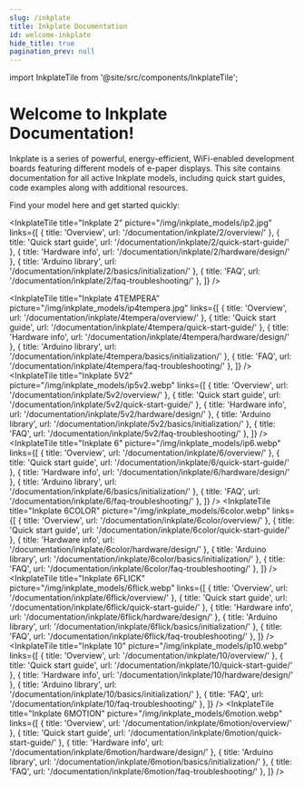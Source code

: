 ```yaml
---
slug: /inkplate
title: Inkplate Documentation
id: welcome-inkplate
hide_title: true
pagination_prev: null
---
```


import InkplateTile from '@site/src/components/InkplateTile';

# Welcome to Inkplate Documentation!

<CenteredImage src="/img/InkplateImage.png" alt="Inkplate"   />


Inkplate is a series of powerful, energy-efficient, WiFi-enabled development boards featuring different models of e-paper displays. This site contains documentation for all active Inkplate models, including quick start guides, code examples along with additional resources.

Find your model here and get started quickly:

<div className="tiles-container">

  <InkplateTile
    title="Inkplate 2"
    picture="/img/inkplate_models/ip2.jpg"
    links={[
      { title: 'Overview', url: '/documentation/inkplate/2/overview/' },
      { title: 'Quick start guide', url: '/documentation/inkplate/2/quick-start-guide/' },
      { title: 'Hardware info', url: '/documentation/inkplate/2/hardware/design/' },
      { title: 'Arduino library', url: '/documentation/inkplate/2/basics/initialization/' },
      { title: 'FAQ', url: '/documentation/inkplate/2/faq-troubleshooting/' },
    ]}
  />
  
  <InkplateTile
    title="Inkplate 4TEMPERA"
    picture="/img/inkplate_models/ip4tempera.jpg"
    links={[
      { title: 'Overview', url: '/documentation/inkplate/4tempera/overview/' },
      { title: 'Quick start guide', url: '/documentation/inkplate/4tempera/quick-start-guide/' },
      { title: 'Hardware info', url: '/documentation/inkplate/4tempera/hardware/design/' },
      { title: 'Arduino library', url: '/documentation/inkplate/4tempera/basics/initialization/' },
      { title: 'FAQ', url: '/documentation/inkplate/4tempera/faq-troubleshooting/' },
    ]}
  />
  <InkplateTile
    title="Inkplate 5V2"
    picture="/img/inkplate_models/ip5v2.webp"
    links={[
      { title: 'Overview', url: '/documentation/inkplate/5v2/overview/' },
      { title: 'Quick start guide', url: '/documentation/inkplate/5v2/quick-start-guide/' },
      { title: 'Hardware info', url: '/documentation/inkplate/5v2/hardware/design/' },
      { title: 'Arduino library', url: '/documentation/inkplate/5v2/basics/initialization/' },
      { title: 'FAQ', url: '/documentation/inkplate/5v2/faq-troubleshooting/' },
    ]}
  />
  <InkplateTile
    title="Inkplate 6"
    picture="/img/inkplate_models/ip6.webp"
    links={[
      { title: 'Overview', url: '/documentation/inkplate/6/overview/' },
      { title: 'Quick start guide', url: '/documentation/inkplate/6/quick-start-guide/' },
      { title: 'Hardware info', url: '/documentation/inkplate/6/hardware/design/' },
      { title: 'Arduino library', url: '/documentation/inkplate/6/basics/initialization/' },
      { title: 'FAQ', url: '/documentation/inkplate/6/faq-troubleshooting/' },
    ]}
  />
  <InkplateTile
    title="Inkplate 6COLOR"
    picture="/img/inkplate_models/6color.webp"
    links={[
      { title: 'Overview', url: '/documentation/inkplate/6color/overview/' },
      { title: 'Quick start guide', url: '/documentation/inkplate/6color/quick-start-guide/' },
      { title: 'Hardware info', url: '/documentation/inkplate/6color/hardware/design/' },
      { title: 'Arduino library', url: '/documentation/inkplate/6color/basics/initialization/' },
      { title: 'FAQ', url: '/documentation/inkplate/6color/faq-troubleshooting/' },
    ]}
  />
  <InkplateTile
    title="Inkplate 6FLICK"
    picture="/img/inkplate_models/6flick.webp"
    links={[
      { title: 'Overview', url: '/documentation/inkplate/6flick/overview/' },
      { title: 'Quick start guide', url: '/documentation/inkplate/6flick/quick-start-guide/' },
      { title: 'Hardware info', url: '/documentation/inkplate/6flick/hardware/design/' },
      { title: 'Arduino library', url: '/documentation/inkplate/6flick/basics/initialization/' },
      { title: 'FAQ', url: '/documentation/inkplate/6flick/faq-troubleshooting/' },
    ]}
  />
  <InkplateTile
    title="Inkplate 10"
    picture="/img/inkplate_models/ip10.webp"
    links={[
      { title: 'Overview', url: '/documentation/inkplate/10/overview/' },
      { title: 'Quick start guide', url: '/documentation/inkplate/10/quick-start-guide/' },
      { title: 'Hardware info', url: '/documentation/inkplate/10/hardware/design/' },
      { title: 'Arduino library', url: '/documentation/inkplate/10/basics/initialization/' },
      { title: 'FAQ', url: '/documentation/inkplate/10/faq-troubleshooting/' },
    ]}
  />
  <InkplateTile
    title="Inkplate 6MOTION"
    picture="/img/inkplate_models/6motion.webp"
    links={[
      { title: 'Overview', url: '/documentation/inkplate/6motion/overview/' },
      { title: 'Quick start guide', url: '/documentation/inkplate/6motion/quick-start-guide/' },
      { title: 'Hardware info', url: '/documentation/inkplate/6motion/hardware/design/' },
      { title: 'Arduino library', url: '/documentation/inkplate/6motion/basics/initialization/' },
      { title: 'FAQ', url: '/documentation/inkplate/6motion/faq-troubleshooting/' },
    ]}
  />


</div>
